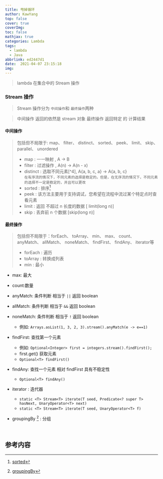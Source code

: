 ```yaml
---
title: 甩掉循环
author: KawYang
top: false
cover: true
coverImg: 
toc: false
mathjax: true
categories: Lambda
tags:
  - lambda
  - Java
abbrlink: ed2447d1
date:  2021-04-07 23:15:18
img:
---
```


> lambda 在集合中的 Stream 操作

### Stream 操作

> Stream 操作分为 `中间操作`和 `最终操作`两种

> 中间操作 返回的依然是 stream 对象
> 最终操作 返回特定 的 计算结果

#### 中间操作

> 包括但不局限于: map、 filter、 distinct、 sorted、 peek、 limit、 skip、 parallel、 unordered
> - map       : 一一映射 , A -> B
> - filter    : 过滤操作 , A(n) -> A(n - x)
> - distinct  : 选取不同元素[^4], A{a, b, c, a} -> A{a, b, c}   
> `在有序流的情况下，不同元素的选择是稳定的。但是，在无序流的情况下，不同元素的选择不一定是稳定的，并且可以更改`
> - sorted    : 排序[^1]
> - peek      : 该方法主要用于支持调试，您希望在流程中流过某个特定点时查看元素
> - limit     : 返回 不超过 n 长度的数据 [ limit(long n)]
> - skip      : 丢弃前 n 个数据 [skip(long n)]


#### 最终操作

> 包括但不局限于：forEach、 toArray、 min、 max、 count、 anyMatch、 allMatch、 noneMatch、 findFirst、 findAny、 iterator等
> - forEach   :  遍历
> - toArray   :  转换成列表
> - min   : 最小
- max: 最大

- count:数量

- anyMatch: 条件判断 相当于 `||`  返回 boolean

- allMatch: 条件判断 相当于 `&&` 返回 boolean

- noneMatch: 条件判断 相当于 `!` 返回 boolean
  - 例如: `Arrays.asList(1, 3, 2, 3).stream().anyMatch(e -> e==1)`
  
- findFirst: 查找第一个元素
  - 例如: `Optional<Integer> first = integers.stream().findFirst();`
  - first.get() 获取元素
  - `Optional<T> findFirst()`
  
- findAny: 查找一个元素 相对 findFirst 具有不稳定性
  - `Optional<T> findAny()`
  
- iterator : 迭代器
  - `static <T> Stream<T> iterate(T seed,
    Predicate<? super T> hasNext,
    UnaryOperator<T> next)`
  - `static <T> Stream<T> iterate(T seed,
      UnaryOperator<T> f)`
  
- groupingBy [^2] : 分组

    ​	

## 参考内容

[^1]: [sorted](https://www.baeldung.com/java-8-sort-lambda)
[^2 ]: [groupingBy](https://www.cnblogs.com/mr-wuxiansheng/p/7911626.html)

